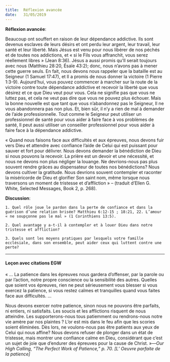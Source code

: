 ```yaml
---
title:  Réflexion avancée
date:   31/05/2019
---
```


**Réflexion avancée**: 

Beaucoup ont souffert en raison de leur dépendance addictive. Ils sont devenus esclaves de leurs désirs et ont perdu leur argent, leur travail, leur santé et leur liberté. Mais Jésus est venu pour nous libérer de nos péchés et de toutes nos addictions, et « si le Fils vous affranchit, vous serez réellement libres » (Jean 8:36). Jésus a aussi promis qu’Il serait toujours avec nous (Matthieu 28:20, Ésaïe 43:2); donc, nous n’avons pas à mener cette guerre seuls. En fait, nous devons nous rappeler que la bataille est au Seigneur (1 Samuel 17:47), et Il a promis de nous donner la victoire (1 Pierre 1:3-9). Aujourd’hui, vous pouvez commencer à marcher sur la route de la victoire contre toute dépendance addictive et recevoir la liberté que vous désirez et ce que Dieu veut pour vous. Cela ne signifie pas que vous ne luttez pas, et cela ne veut pas dire que vous ne pouvez plus échouer. Mais la bonne nouvelle est que tant que vous n’abandonnez pas le Seigneur, Il ne vous abandonnera pas non plus. Et, bien sûr, il n’y a rien de mal à demander de l’aide professionnelle. Tout comme le Seigneur peut utiliser un professionnel de santé pour vous aider à faire face à vos problèmes de santé, Il peut aussi utiliser un conseiller professionnel pour vous aider à faire face à la dépendance addictive.

« Quand nous faisons face aux difficultés et aux épreuves, nous devons fuir vers Dieu et attendre avec confiance l’aide de Celui qui est puissant pour sauver et fort pour délivrer. Nous devons demander la bénédiction de Dieu si nous pouvons la recevoir. La prière est un devoir et une nécessité, et nous ne devons non plus négliger la louange. Ne devrions-nous pas plus souvent rendre grâces au dispensateur de toutes nos bénédictions? Nous devons cultiver la gratitude. Nous devrions souvent contempler et raconter la miséricorde de Dieu et glorifier Son saint nom, même lorsque nous traversons un moment de tristesse et d’affliction » – (traduit d’Ellen G. White, Selected Messages, Book 2, p. 268).

**Discussion**:

`1.	Quel rôle joue le pardon dans la perte de confiance et dans la guérison d’une relation brisée? Matthieu 6:12-15 ; 18:21, 22. L’amour « ne soupçonne pas le mal » (1 Corinthiens 13:5).`

`2.	Quel avantage y a-t-il à contempler et à louer Dieu dans notre tristesse et affliction?`

`3.	Quels sont les moyens pratiques par lesquels votre famille ecclésiale, dans son ensemble, peut aider ceux qui luttent contre une perte?`

---

#### Leçon avec citations EGW

« … La patience dans les épreuves nous gardera d’offenser, par la parole ou par l’action, notre propre conscience ou la sensibilité des autres. Quelles que soient vos épreuves, rien ne peut sérieusement vous blesser si vous exercez la patience, si vous restez calmes et tranquilles quand vous faites face aux difficultés. …

Nous devons exercer notre  patience, sinon nous ne pouvons être parfaits,  ni entiers,  ni satisfaits. Les soucis et les afflictions risquent de nous atteindre. Les supporterons-nous tous patiemment ou rendrons-nous notre vie amère par nos plaintes ? L’or est mis dans le feu afin que les scories soient éliminées. Dès lors, ne voulons-nous pas être patients aux yeux de Celui qui nous affine? Nous devons refuser de plonger dans un état de tristesse, mais montrer une confiance calme en Dieu, considérant  que c’est un sujet de joie que d’endurer des épreuves pour la cause de Christ. »—_Our High Calling, “The Perfect Work of Patience,” p. 70. [L’ Oeuvre parfaite de la patience]_
